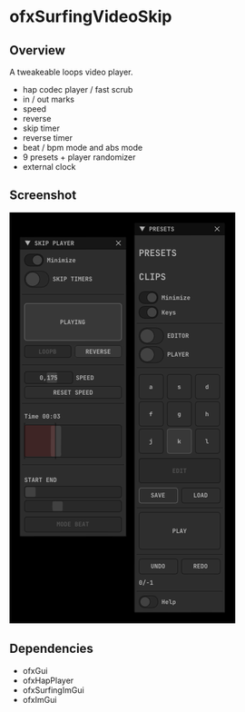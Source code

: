 # ofxSurfingVideoSkip

## Overview
A tweakeable loops video player.  

- hap codec player / fast scrub
- in / out marks
- speed
- reverse
- skip timer
- reverse timer
- beat / bpm mode and abs mode
- 9 presets + player randomizer
- external clock

## Screenshot
![Screenshot](readme_images/Capture.PNG?raw=true "Screenshot")

## Dependencies
- ofxGui
- ofxHapPlayer
- ofxSurfingImGui
- ofxImGui
